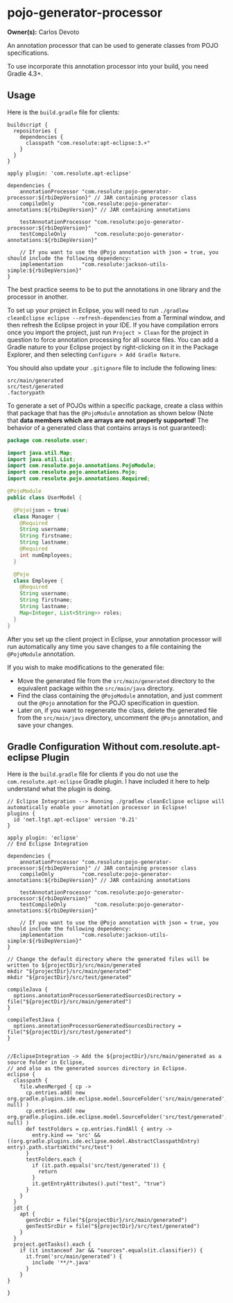 # pojo-generator-processor

**Owner(s):** Carlos Devoto

An annotation processor that can be used to generate classes from POJO specifications.  

To use incorporate this annotation processor into your build, you need Gradle 4.3+.

## Usage


Here is the ``build.gradle`` file for clients:

```
buildscript {
  repositories {
    dependencies {
      classpath "com.resolute:apt-eclipse:3.+"
    }
  }
}

apply plugin: 'com.resolute.apt-eclipse'

dependencies {
    annotationProcessor "com.resolute:pojo-generator-processor:${rbiDepVersion}" // JAR containing processor class
    compileOnly         "com.resolute:pojo-generator-annotations:${rbiDepVersion}" // JAR containing annotations 
    
    testAnnotationProcessor "com.resolute:pojo-generator-processor:${rbiDepVersion}"
    testCompileOnly         "com.resolute:pojo-generator-annotations:${rbiDepVersion}"
    
    // If you want to use the @Pojo annotation with json = true, you should include the following dependency:
    implementation      "com.resolute:jackson-utils-simple:${rbiDepVersion}"
}
```

The best practice seems to be to put the annotations in one library and the processor in another.

To set up your project in Eclipse, you will need to run ``./gradlew cleanEclipse eclipse --refresh-dependencies`` from a Terminal window, and then refresh the Eclipse project in your IDE.  If you have compilation errors once you import the project, just run ``Project > Clean`` for the project in question to force annotation processing for all source files.  You can add a Gradle nature to your Eclipse project by right-clicking on it in the Package Explorer, and then selecting ``Configure > Add Gradle Nature``.

You should also update your ``.gitignore`` file to include the following lines:

```
src/main/generated
src/test/generated
.factorypath
```

To generate a set of POJOs within a specific package, create a class within that package that has the ``@PojoModule`` annotation as shown below (Note that **data members which are arrays are not properly supported**! The behavior of a generated class that contains arrays is not guaranteed):

```java
package com.resolute.user;

import java.util.Map;
import java.util.List;
import com.resolute.pojo.annotations.PojoModule;
import com.resolute.pojo.annotations.Pojo;
import com.resolute.pojo.annotations.Required;

@PojoModule
public class UserModel {

  @Pojo(json = true)
  class Manager {
    @Required
    String username;
    String firstname;
    String lastname;
    @Required
    int numEmployees;
  }

  @Pojo
  class Employee {
    @Required
    String username;
    String firstname;
    String lastname;
    Map<Integer, List<String>> roles;
  }
}
```
After you set up the client project in Eclipse, your annotation processor will run automatically any time you save changes to a file containing the ``@PojoModule`` annotation.
  
If you wish to make modifications to the generated file:

  * Move the generated file from the ``src/main/generated`` directory to the equivalent package within the ``src/main/java`` directory.
  * Find the class containing the ``@PojoModule`` annotation, and just comment out the ``@Pojo`` annotation for the POJO specification in question. 
  * Later on, if you want to regenerate the class, delete the generated file from the ``src/main/java`` directory, uncomment the ``@Pojo`` annotation, and save your changes.
  
## Gradle Configuration Without com.resolute.apt-eclipse Plugin

Here is the ``build.gradle`` file for clients if you do not use the ``com.resolute.apt-eclipse`` Gradle plugin. I have included it here to help understand what the plugin is doing.

```
// Eclipse Integration --> Running ./gradlew cleanEclipse eclipse will automatically enable your annotation processor in Eclipse! 
plugins {
  id 'net.ltgt.apt-eclipse' version '0.21'   
}

apply plugin: 'eclipse'
// End Eclipse Integration

dependencies {
    annotationProcessor "com.resolute:pojo-generator-processor:${rbiDepVersion}" // JAR containing processor class
    compileOnly         "com.resolute:pojo-generator-annotations:${rbiDepVersion}" // JAR containing annotations 
    
    testAnnotationProcessor "com.resolute:pojo-generator-processor:${rbiDepVersion}"
    testCompileOnly         "com.resolute:pojo-generator-annotations:${rbiDepVersion}"

    // If you want to use the @Pojo annotation with json = true, you should include the following dependency:
    implementation      "com.resolute:jackson-utils-simple:${rbiDepVersion}"
}

// Change the default directory where the generated files will be written to ${projectDir}/src/main/generated
mkdir "${projectDir}/src/main/generated"
mkdir "${projectDir}/src/test/generated"

compileJava {
  options.annotationProcessorGeneratedSourcesDirectory = file("${projectDir}/src/main/generated")
}

compileTestJava {
  options.annotationProcessorGeneratedSourcesDirectory = file("${projectDir}/src/test/generated")
}


//EclipseIntegration -> Add the ${projectDir}/src/main/generated as a source folder in Eclipse,
// and also as the generated sources directory in Eclipse.
eclipse {
  classpath {
    file.whenMerged { cp ->
      cp.entries.add( new org.gradle.plugins.ide.eclipse.model.SourceFolder('src/main/generated', null) )
      cp.entries.add( new org.gradle.plugins.ide.eclipse.model.SourceFolder('src/test/generated', null) )
      def testFolders = cp.entries.findAll { entry ->
        entry.kind == 'src' && ((org.gradle.plugins.ide.eclipse.model.AbstractClasspathEntry) entry).path.startsWith("src/test")
      }
      testFolders.each {
        if (it.path.equals('src/test/generated')) {
          return
        }
        it.getEntryAttributes().put("test", "true")
      }
    }
  }
  jdt {
    apt {
      genSrcDir = file("${projectDir}/src/main/generated")
      genTestSrcDir = file("${projectDir}/src/test/generated")
    }
  }
  project.getTasks().each {
    if (it instanceof Jar && "sources".equals(it.classifier)) {
      it.from('src/main/generated') {
        include '**/*.java'
      }
    }
}
  
}
```
    

  
        
